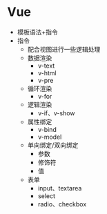 # Vue

- 模板语法+指令
- 指令
    - 配合视图进行一些逻辑处理
    - 数据渲染
        - v-text
        - v-html
        - v-pre
    - 循环渲染
        - v-for
    - 逻辑渲染
        - v-if、v-show
    - 属性绑定
        - v-bind
        - v-model
    - 单向绑定/双向绑定
        - 参数
        - 修饰符
        - 值
    - 表单
        - input、textarea
        - select
        - radio、checkbox